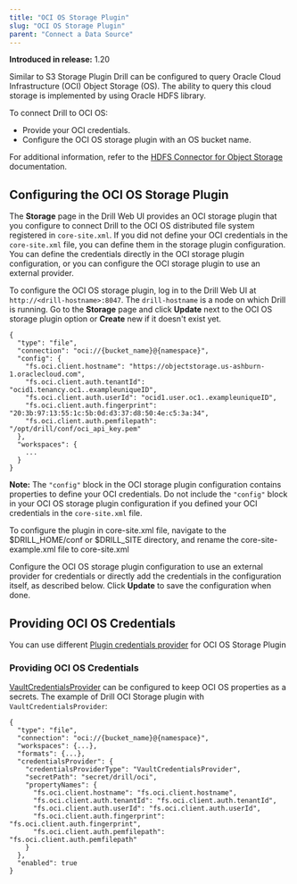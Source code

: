 ```yaml
---
title: "OCI OS Storage Plugin"
slug: "OCI OS Storage Plugin"
parent: "Connect a Data Source"
---
```


**Introduced in release:** 1.20

Similar to S3 Storage Plugin Drill can be configured to query Oracle Cloud Infrastructure (OCI) Object Storage (OS). 
The ability to query this cloud storage is implemented by using Oracle HDFS library.

To connect Drill to OCI OS:  

- Provide your OCI credentials.   
- Configure the OCI OS storage plugin with an OS bucket name.  

For additional information, refer to the [HDFS Connector for Object Storage](https://docs.oracle.com/en-us/iaas/Content/API/SDKDocs/hdfsconnector.htm) documentation.   

## Configuring the OCI OS Storage Plugin

The **Storage** page in the Drill Web UI provides an OCI storage plugin that you configure to connect Drill to the OCI OS distributed file system registered in `core-site.xml`. If you did not define your OCI credentials in the `core-site.xml` file, you can define them in the storage plugin configuration. You can define the credentials directly in the OCI storage plugin configuration, or you can configure the OCI storage plugin to use an external provider.

To configure the OCI OS storage plugin, log in to the Drill Web UI at `http://<drill-hostname>:8047`. The `drill-hostname` is a node on which Drill is running. Go to the **Storage** page and click **Update** next to the OCI OS storage plugin option or **Create** new if it doesn't exist yet. 
```
{
  "type": "file",
  "connection": "oci://{bucket_name}@{namespace}",
  "config": {
    "fs.oci.client.hostname": "https://objectstorage.us-ashburn-1.oraclecloud.com",
    "fs.oci.client.auth.tenantId": "ocid1.tenancy.oc1..exampleuniqueID",
    "fs.oci.client.auth.userId": "ocid1.user.oc1..exampleuniqueID",
    "fs.oci.client.auth.fingerprint": "20:3b:97:13:55:1c:5b:0d:d3:37:d8:50:4e:c5:3a:34",
    "fs.oci.client.auth.pemfilepath": "/opt/drill/conf/oci_api_key.pem"
  },
  "workspaces": {
    ...
  }
}  
```
**Note:** The `"config"` block in the OCI storage plugin configuration contains properties to define your OCI credentials. Do not include the `"config"` block in your OCI OS storage plugin configuration if you defined your OCI credentials in the `core-site.xml` file.

To configure the plugin in core-site.xml file, navigate to the $DRILL_HOME/conf or $DRILL_SITE directory, and rename the core-site-example.xml file to core-site.xml

Configure the OCI OS storage plugin configuration to use an external provider for credentials or directly add the credentials in the configuration itself, as described below. Click **Update** to save the configuration when done.

## Providing OCI OS Credentials

You can use different [Plugin credentials provider](https://github.com/apache/drill/blob/master/docs/dev/PluginCredentialsProvider.md) for OCI OS Storage Plugin

### Providing OCI OS Credentials

[VaultCredentialsProvider](`VaultCredentialsProvider`) can be configured to keep OCI OS properties as a secrets. The example of Drill OCI Storage plugin with `VaultCredentialsProvider`:   
```
{
  "type": "file",
  "connection": "oci://{bucket_name}@{namespace}",
  "workspaces": {...},
  "formats": {...},
  "credentialsProvider": {
    "credentialsProviderType": "VaultCredentialsProvider",
    "secretPath": "secret/drill/oci",
    "propertyNames": {
      "fs.oci.client.hostname": "fs.oci.client.hostname",
      "fs.oci.client.auth.tenantId": "fs.oci.client.auth.tenantId",
      "fs.oci.client.auth.userId": "fs.oci.client.auth.userId",
      "fs.oci.client.auth.fingerprint": "fs.oci.client.auth.fingerprint",
      "fs.oci.client.auth.pemfilepath": "fs.oci.client.auth.pemfilepath"
    }
  },
  "enabled": true
}
```
